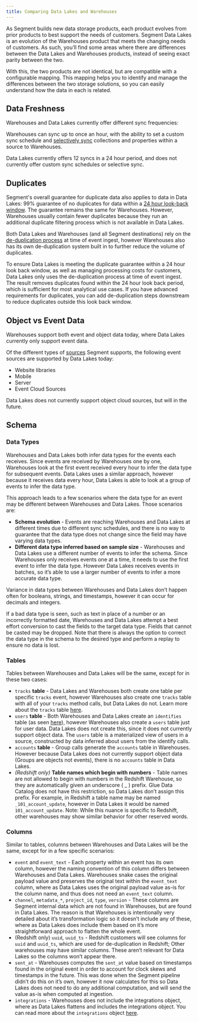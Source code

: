 ```yaml
---
title: Comparing Data Lakes and Warehouses
---
```


As Segment builds new data storage products, each product evolves from prior products to best support the needs of customers. Segment Data Lakes is an evolution of the Warehouses product that meets the changing needs of customers. As such, you’ll find some areas where there are differences between the Data Lakes and Warehouses products, instead of seeing exact parity between the two.

With this, the two products are not identical, but are compatible with a configurable mapping. This mapping helps you to identify and manage the differences between the two storage solutions, so you can easily understand how the data in each is related.


## Data Freshness

Warehouses and Data Lakes currently offer different sync frequencies:

Warehouses can sync up to once an hour, with the ability to set a custom sync schedule and [selectively sync](/docs/connections/warehouses/selective-sync/) collections and properties within a source to Warehouses.

Data Lakes currently offers 12 syncs in a 24 hour period, and does not currently offer custom sync schedules or selective sync.

## Duplicates

Segment's overall guarantee for duplicate data also applies to data in Data Lakes: 99% guarantee of no duplicates for data within a [24 hour look-back window](https://segment.com/docs/guides/duplicate-data/). The guarantee remains the same for Warehouses. However, Warehouses usually contain fewer duplicates because they run an additional duplicate filtering process which is not available in Data Lakes.

Both Data Lakes and Warehouses (and all Segment destinations) rely on the [de-duplication process](/docs/guides/duplicate-data/) at time of event ingest, however Warehouses also has its own de-duplication system built in to further reduce the volume of duplicates.

To ensure Data Lakes is meeting the duplicate guarantee within a 24 hour look back window, as well as managing processing costs for customers, Data Lakes only uses the de-duplication process at time of event ingest. The result removes duplicates found within the 24 hour look back period, which is sufficient for most analytical use cases.
If you have advanced requirements for duplicates, you can add de-duplication steps downstream to reduce duplicates outside this look back window.


## Object vs Event Data

Warehouses support both event and object data today, where Data Lakes currently only support event data.

Of the different types of [sources](/docs/connections/sources/) Segment supports, the following event sources are supported by Data Lakes today:

- Website libraries
- Mobile
- Server
- Event Cloud Sources

Data Lakes does not currently support object cloud sources, but will in the future.

## Schema

### Data Types

Warehouses and Data Lakes both infer data types for the events each receives. Since events are received by Warehouses one by one, Warehouses look at the first event received every hour to infer the data type for subsequent events. Data Lakes uses a similar approach, however because it receives data every hour, Data Lakes is able to look at a group of events to infer the data type.

This approach leads to a few scenarios where the data type for an event may be different between Warehouses and Data Lakes. Those scenarios are:

- **Schema evolution** - Events are reaching Warehouses and Data Lakes at different times due to different sync schedules, and there is no way to guarantee that the data type does not change since the field may have varying data types.
- **Different data type inferred based on sample size** - Warehouses and Data Lakes use a different number of events to infer the schema. Since Warehouses only receives events one at a time, it needs to use the first event to infer the data type. However Data Lakes receives events in batches, so it’s able to use a larger number of events to infer a more accurate data type.

Variance in data types between Warehouses and Data Lakes don’t happen often for booleans, strings, and timestamps, however it can occur for decimals and integers.

If a bad data type is seen, such as text in place of a number or an incorrectly formatted date, Warehouses and Data Lakes attempt a best effort conversion to cast the fields to the target data type. Fields that cannot be casted may be dropped. Note that there is always the option to correct the data type in the schema to the desired type and perform a replay to ensure no data is lost.


### Tables

Tables between Warehouses and Data Lakes will be the same, except for in these two cases:

- `tracks` **table** - Data Lakes and Warehouses both create one table per specific `tracks` event, however Warehouses also create one `tracks` table with all of your `tracks` method calls, but Data Lakes do not. Learn more about the `tracks` table [here](/docs/connections/storage/warehouses/schema/).
- `users` **table** - Both Warehouses and Data Lakes create an  `identifies` table (as seen [here](/docs/connections/storage/warehouses/schema/)), however Warehouses also create a `users` table just for user data.  Data Lakes does not create this, since it does not currently support object data. The `users` table is a materialized view of users in a source, constructed by data inferred about users from the identify calls.
- `accounts` **table** - Group calls generate the `accounts` table in Warehouses. However because Data Lakes does not currently support object data (Groups are objects not events), there is no `accounts` table in Data Lakes.
- *(Redshift only)* **Table names which begin with numbers** - Table names are not allowed to begin with numbers in the Redshift Warehouse, so they are automatically given an underscore ( _ ) prefix. Glue Data Catalog does not have this restriction, so Data Lakes don’t assign this prefix. For example, in Redshift a table name may be named `_101_account_update`, however in Data Lakes it would be named `101_account_update`. Note: While this nuance is specific to Redshift, other warehouses may show similar behavior for other reserved words.


### Columns

Similar to tables, columns between Warehouses and Data Lakes will be the same, except for in a few specific scenarios:

- `event` and `event_text` - Each property within an event has its own column, however the naming convention of this column differs between Warehouses and Data Lakes. Warehouses snake cases the original payload value and preserves the original text within the `event_text` column, where as Data Lakes uses the original payload value as-is for the column name, and thus does not need an `event_text` column.
- `channel`, `metadata_*`, `project_id`, `type`, `version` - These columns are Segment internal data which are not found in Warehouses, but are found in Data Lakes. The reason is that Warehouses is intentionally very detailed about it’s transformation logic so it doesn’t include any of these, where as Data Lakes does include them based on it’s more straightforward approach to flatten the whole event.
- (Redshift only) `uuid`, `uuid_ts` - Redshift customers will see columns for `uuid` and `uuid_ts`, which are used for de-duplication in Redshift; Other warehouses may have similar columns. These aren’t relevant for Data Lakes so the columns won’t appear there.
- `sent_at` - Warehouses computes the `sent_at` value based on timestamps found in the original event in order to account for clock skews and timestamps in the future. This was done when the Segment pipeline didn’t do this on it’s own, however it now calculates for this so Data Lakes does not need to do any additional computation, and will send the value as-is when computed at ingestion.
- `integrations` - Warehouses does not include the integrations object, where as Data Lakes flattens and includes the integrations object. You can read more about the `integrations` object [here](/docs/guides/#filtering-with-the-integrations-object).
